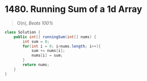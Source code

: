 # 1480. Running Sum of a 1d Array
> O(n), *Beats 100%*
```java
class Solution {
    public int[] runningSum(int[] nums) {
        int sum = 0;
        for(int i = 0; i<nums.length; i++){
            sum += nums[i];
            nums[i] = sum;
        }
        return nums;
    }
}
```
